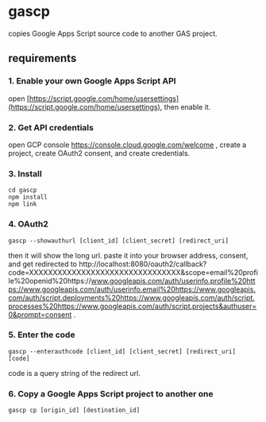 # gascp

copies Google Apps Script source code to another GAS project.

## requirements

### 1. Enable your own Google Apps Script API

open [https://script.google.com/home/usersettings](https://script.google.com/home/usersettings), then enable it.

### 2. Get API credentials

open GCP console https://console.cloud.google.com/welcome , create a project, create OAuth2 consent, and create credentials.

### 3. Install

```
cd gascp
npm install
npm link
```

### 4. OAuth2

```
gascp --showauthurl [client_id] [client_secret] [redirect_uri]
```

then it will show the long url. paste it into your browser address, consent, and get redirected to http://localhost:8080/oauth2/callback?code=XXXXXXXXXXXXXXXXXXXXXXXXXXXXXXXX&scope=email%20profile%20openid%20https://www.googleapis.com/auth/userinfo.profile%20https://www.googleapis.com/auth/userinfo.email%20https://www.googleapis.com/auth/script.deployments%20https://www.googleapis.com/auth/script.processes%20https://www.googleapis.com/auth/script.projects&authuser=0&prompt=consent . 

### 5. Enter the code

```
gascp --enterauthcode [client_id] [client_secret] [redirect_uri] [code]
```

code is a query string of the redirect url.

### 6. Copy a Google Apps Script project to another one

```
gascp cp [origin_id] [destination_id]
```
